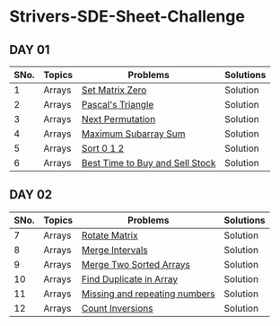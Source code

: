 # Strivers-SDE-Sheet-Challenge

## DAY 01

| SNo. | Topics    | Problems  | Solutions |
| ---- | --------- | --------- | --------- |
| 1    | Arrays    | [Set Matrix Zero](https://www.codingninjas.com/codestudio/problems/set-matrix-zeros_8230862?challengeSlug=striver-sde-challenge) | Solution  |
| 2    | Arrays    | [Pascal's Triangle](https://www.codingninjas.com/codestudio/problems/pascal-s-triangle_8230805?challengeSlug=striver-sde-challenge) | Solution  |
| 3    | Arrays    | [Next Permutation](https://www.codingninjas.com/codestudio/problems/next-permutation_8230741?challengeSlug=striver-sde-challenge) | Solution  |
| 4    | Arrays    | [Maximum Subarray Sum](https://www.codingninjas.com/codestudio/problems/maximum-subarray-sum_8230694?challengeSlug=striver-sde-challenge) | Solution  |
| 5    | Arrays    | [Sort 0 1 2](https://www.codingninjas.com/codestudio/problems/sort-0-1-2_8230695?challengeSlug=striver-sde-challenge) | Solution  |
| 6    | Arrays    | [Best Time to Buy and Sell Stock](https://www.codingninjas.com/codestudio/problems/best-time-to-buy-and-sell-stock_8230746?challengeSlug=striver-sde-challenge) | Solution |

## DAY 02

| SNo. | Topics    | Problems  | Solutions |
| ---- | --------- | --------- | --------- |
| 7    | Arrays    | [Rotate Matrix](https://www.codingninjas.com/codestudio/problems/rotate-matrix_8230774?challengeSlug=striver-sde-challenge) | Solution  |
| 8    | Arrays    | [Merge Intervals](https://www.codingninjas.com/codestudio/problems/merge-intervals_8230700?challengeSlug=striver-sde-challenge) | Solution  |
| 9    | Arrays    | [Merge Two Sorted Arrays](https://www.codingninjas.com/codestudio/problems/merge-two-sorted-arrays_8230835?challengeSlug=striver-sde-challenge) | Solution  |
| 10    | Arrays    | [Find Duplicate in Array](https://www.codingninjas.com/codestudio/problems/find-duplicate-in-array_8230816?challengeSlug=striver-sde-challenge) | Solution  |
| 11    | Arrays    | [Missing and repeating numbers](https://www.codingninjas.com/codestudio/problems/missing-and-repeating-numbers_8230733?challengeSlug=striver-sde-challenge) | Solution  |
| 12    | Arrays    | [Count Inversions](https://www.codingninjas.com/codestudio/problems/count-inversions_8230680?challengeSlug=striver-sde-challenge) | Solution |
